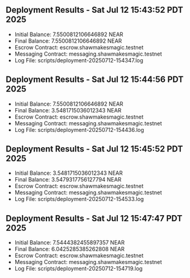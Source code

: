 
## Deployment Results - Sat Jul 12 15:43:52 PDT 2025
- Initial Balance: 7.5500812106646892 NEAR
- Final Balance: 7.5500812106646892 NEAR
- Escrow Contract: escrow.shawmakesmagic.testnet
- Messaging Contract: messaging.shawmakesmagic.testnet
- Log File: scripts/deployment-20250712-154347.log

## Deployment Results - Sat Jul 12 15:44:56 PDT 2025
- Initial Balance: 7.5500812106646892 NEAR
- Final Balance: 3.5481715036012343 NEAR
- Escrow Contract: escrow.shawmakesmagic.testnet
- Messaging Contract: messaging.shawmakesmagic.testnet
- Log File: scripts/deployment-20250712-154436.log

## Deployment Results - Sat Jul 12 15:45:52 PDT 2025
- Initial Balance: 3.5481715036012343 NEAR
- Final Balance: 3.5479317756127794 NEAR
- Escrow Contract: escrow.shawmakesmagic.testnet
- Messaging Contract: messaging.shawmakesmagic.testnet
- Log File: scripts/deployment-20250712-154533.log

## Deployment Results - Sat Jul 12 15:47:47 PDT 2025
- Initial Balance: 7.5444382455897357 NEAR
- Final Balance: 6.0425285385262808 NEAR
- Escrow Contract: escrow.shawmakesmagic.testnet
- Messaging Contract: messaging.shawmakesmagic.testnet
- Log File: scripts/deployment-20250712-154719.log
